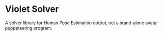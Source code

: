 # Violet Solver

A solver library for Human Pose Estimation output, not a stand-alone avatar puppeteering program.
